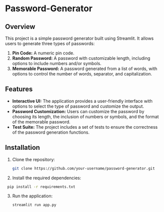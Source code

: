 # Password-Generator

## Overview

This project is a simple password generator built using Streamlit. It allows users to generate three types of passwords:

1. **Pin Code:** A numeric pin code.
2. **Random Password:** A password with customizable length, including options to include numbers and/or symbols.
3. **Memorable Password:** A password generated from a list of words, with options to control the number of words, separator, and capitalization.

## Features

- **Interactive UI:** The application provides a user-friendly interface with options to select the type of password and customize the output.
- **Password Customization:** Users can customize the password by choosing its length, the inclusion of numbers or symbols, and the format of the memorable password.
- **Test Suite:** The project includes a set of tests to ensure the correctness of the password generation functions.

## Installation

1. Clone the repository:

   ```bash
   git clone https://github.com/your-username/password-generator.git
   ```

2. Install the required dependencies:
 
  ```bash
   pip install -r requirements.txt
  ```

3. Run the application:
   
   ```bash
   streamlit run app.py
  ```

